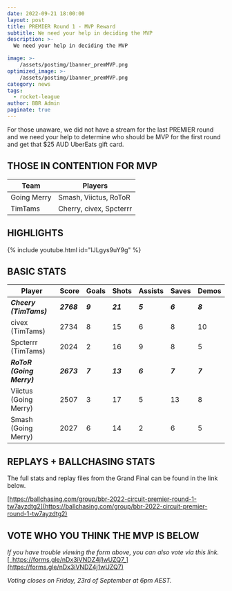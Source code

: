 ```yaml
---
date: 2022-09-21 18:00:00
layout: post
title: PREMIER Round 1 - MVP Reward
subtitle: We need your help in deciding the MVP
description: >-
  We need your help in deciding the MVP

image: >-
    /assets/postimg/1banner_premMVP.png
optimized_image: >-
    /assets/postimg/1banner_premMVP.png
category: news
tags:
  - rocket-league
author: BBR Admin
paginate: true
---
```


For those unaware, we did not have a stream for the last PREMIER round and we need your help to determine who should be MVP for the first round and get that $25 AUD UberEats gift card.

## THOSE IN CONTENTION FOR MVP
| **​Team**  | ​Players |
| --- | --- |
| Going Merry | ​Smash, Viictus, RoToR |
| TimTams | ​Cherry, civex, Spcterrr |

## HIGHLIGHTS
{% include youtube.html id="lJLgys9uY9g" %}

## BASIC STATS
| **Player** | **Score** | **Goals** | **Shots** | **Assists** | **Saves** | **​Demos** |
| --- | --- | --- | --- | --- | --- | --- |
| **_Cheery (TimTams)_**  | **_2768_** | **_9_** | **_21_** | **_5_** | **_6_** | **_8_** |
| civex (TimTams) | 2734 | 8 | 15 | 6 | 8 | 10 |
| Spcterrr (TimTams) | 2024 | 2 | 16 | 9 | 8 | 5 |
| **_RoToR (Going Merry)_** | **_2673_** | **_7_** | **_13_** | **_6_** | **_7_** | **_7_** |
| Viictus (Going Merry) | 2507 | 3 | 17 | 5 | 13 | 8 |
| ​Smash (Going Merry) | 2027 | 6 | 14 | 2 | 6 | 5 |


## REPLAYS + BALLCHASING STATS
The full stats and replay files from the Grand Final can be found in the link below.

[https://ballchasing.com/group/bbr-2022-circuit-premier-round-1-tw7ayzdtg2](https://ballchasing.com/group/bbr-2022-circuit-premier-round-1-tw7ayzdtg2)

## VOTE WHO YOU THINK THE MVP IS BELOW

_If you have trouble viewing the form above, you can also vote via this link._ [_https://forms.gle/nDx3iVNDZ4j1wUZQ7_](https://forms.gle/nDx3iVNDZ4j1wUZQ7)

_Voting closes on Friday, 23rd of September at 6pm AEST._

